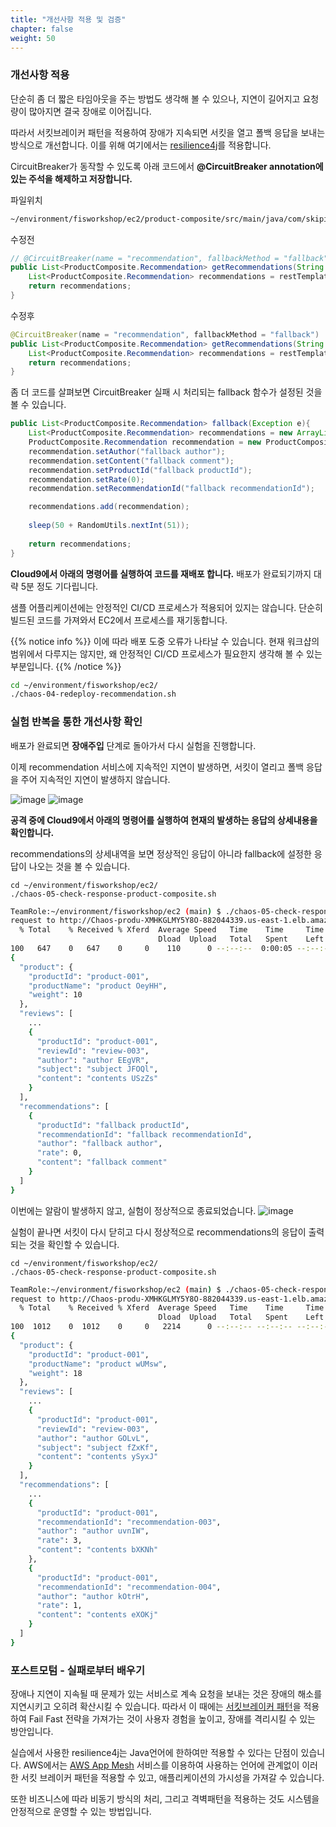 ```yaml
---
title: "개선사항 적용 및 검증"
chapter: false
weight: 50
---
```


### 개선사항 적용

단순히 좀 더 짧은 타임아웃을 주는 방법도 생각해 볼 수 있으나, 지연이 길어지고 요청량이 많아지면 결국 장애로 이어집니다.

따라서 서킷브레이커 패턴을 적용하여 장애가 지속되면 서킷을 열고 폴백 응답을 보내는 방식으로 개선합니다. 이를 위해 여기에서는 [resilience4j](https://resilience4j.readme.io/docs)를 적용합니다.

CircuitBreaker가 동작할 수 있도록 아래 코드에서 **@CircuitBreaker annotation에 있는 주석을 해제하고 저장합니다.**

파일위치
```bash
~/environment/fisworkshop/ec2/product-composite/src/main/java/com/skipio/demo/chaos/fis/composite/product/RecommendationService.java
```

수정전
```java
// @CircuitBreaker(name = "recommendation", fallbackMethod = "fallback")
public List<ProductComposite.Recommendation> getRecommendations(String productId){
    List<ProductComposite.Recommendation> recommendations = restTemplate.exchange("http://recommendation/products/"+productId+"/recommendations", HttpMethod.GET, null, new ParameterizedTypeReference<List<ProductComposite.Recommendation>>() {}).getBody();
    return recommendations;
}
```

수정후
```java
@CircuitBreaker(name = "recommendation", fallbackMethod = "fallback")
public List<ProductComposite.Recommendation> getRecommendations(String productId){
    List<ProductComposite.Recommendation> recommendations = restTemplate.exchange("http://recommendation/products/"+productId+"/recommendations", HttpMethod.GET, null, new ParameterizedTypeReference<List<ProductComposite.Recommendation>>() {}).getBody();
    return recommendations;
}
```

좀 더 코드를 살펴보면 CircuitBreaker 실패 시 처리되는 fallback 함수가 설정된 것을 볼 수 있습니다.
```java
public List<ProductComposite.Recommendation> fallback(Exception e){
    List<ProductComposite.Recommendation> recommendations = new ArrayList<>();
    ProductComposite.Recommendation recommendation = new ProductComposite.Recommendation();
    recommendation.setAuthor("fallback author");
    recommendation.setContent("fallback comment");
    recommendation.setProductId("fallback productId");
    recommendation.setRate(0);
    recommendation.setRecommendationId("fallback recommendationId");

    recommendations.add(recommendation);
    
    sleep(50 + RandomUtils.nextInt(51));
    
    return recommendations;
}
```

**Cloud9에서 아래의 명령어를 실행하여 코드를 재배포 합니다.**  배포가 완료되기까지 대략 5분 정도 기다립니다.

샘플 어플리케이션에는 안정적인 CI/CD 프로세스가 적용되어 있지는 않습니다. 단순히 빌드된 코드를 가져와서 EC2에서 프로세스를 재기동합니다.

{{% notice info %}}
이에 따라 배포 도중 오류가 나타날 수 있습니다. 현재 워크샵의 범위에서 다루지는 않지만, 왜 안정적인 CI/CD 프로세스가 필요한지 생각해 볼 수 있는 부분입니다.
{{% /notice %}}

```bash
cd ~/environment/fisworkshop/ec2/
./chaos-04-redeploy-recommendation.sh
```

### 실험 반복을 통한 개선사항 확인
배포가 완료되면 **장애주입** 단계로 돌아가서 다시 실험을 진행합니다.

이제 recommendation 서비스에 지속적인 지연이 발생하면, 서킷이 열리고 폴백 응답을 주어 지속적인 지연이 발생하지 않습니다.

![image](/images/20_ec2/experiment01_12.png)
![image](/images/20_ec2/experiment01_13.png)

**공격 중에 Cloud9에서 아래의 명령어를 실행하여 현재의 발생하는 응답의 상세내용을 확인합니다.**

recommendations의 상세내역을 보면 정상적인 응답이 아니라 fallback에 설정한 응답이 나오는 것을 볼 수 있습니다.

```
cd ~/environment/fisworkshop/ec2/
./chaos-05-check-response-product-composite.sh
```

```bash
TeamRole:~/environment/fisworkshop/ec2 (main) $ ./chaos-05-check-response-product-composite.sh
request to http://Chaos-produ-XMHKGLMY5Y8O-882044339.us-east-1.elb.amazonaws.com/product-composites/product-001
  % Total    % Received % Xferd  Average Speed   Time    Time     Time  Current
                                 Dload  Upload   Total   Spent    Left  Speed
100   647    0   647    0     0    110      0 --:--:--  0:00:05 --:--:--   177
{
  "product": {
    "productId": "product-001",
    "productName": "product OeyHH",
    "weight": 10
  },
  "reviews": [
    ...
    {
      "productId": "product-001",
      "reviewId": "review-003",
      "author": "author EEgVR",
      "subject": "subject JFOQl",
      "content": "contents USzZs"
    }
  ],
  "recommendations": [
    {
      "productId": "fallback productId",
      "recommendationId": "fallback recommendationId",
      "author": "fallback author",
      "rate": 0,
      "content": "fallback comment"
    }
  ]
}
```


이번에는 알람이 발생하지 않고, 실험이 정상적으로 종료되었습니다.
![image](/images/20_ec2/experiment01_14.png)

실험이 끝나면 서킷이 다시 닫히고 다시 정상적으로 recommendations의 응답이 출력되는 것을 확인할 수 있습니다.
```
cd ~/environment/fisworkshop/ec2/
./chaos-05-check-response-product-composite.sh
```

```bash
TeamRole:~/environment/fisworkshop/ec2 (main) $ ./chaos-05-check-response-product-composite.sh
request to http://Chaos-produ-XMHKGLMY5Y8O-882044339.us-east-1.elb.amazonaws.com/product-composites/product-001
  % Total    % Received % Xferd  Average Speed   Time    Time     Time  Current
                                 Dload  Upload   Total   Spent    Left  Speed
100  1012    0  1012    0     0   2214      0 --:--:-- --:--:-- --:--:--  2214
{
  "product": {
    "productId": "product-001",
    "productName": "product wUMsw",
    "weight": 18
  },
  "reviews": [
    ...
    {
      "productId": "product-001",
      "reviewId": "review-003",
      "author": "author GOLvL",
      "subject": "subject fZxKf",
      "content": "contents ySyxJ"
    }
  ],
  "recommendations": [
    ...
    {
      "productId": "product-001",
      "recommendationId": "recommendation-003",
      "author": "author uvnIW",
      "rate": 3,
      "content": "contents bXKNh"
    },
    {
      "productId": "product-001",
      "recommendationId": "recommendation-004",
      "author": "author kOtrH",
      "rate": 1,
      "content": "contents eXOKj"
    }
  ]
}
```

### 포스트모텀 - 실패로부터 배우기
장애나 지연이 지속될 때 문제가 있는 서비스로 계속 요청을 보내는 것은 장애의 해소를 지연시키고 오히려 확산시킬 수 있습니다. 따라서 이 때에는 [서킷브레이커 패턴](https://docs.aws.amazon.com/ko_kr/whitepapers/latest/modern-application-development-on-aws/circuit-breaker.html)을 적용하여 Fail Fast 전략을 가져가는 것이 사용자 경험을 높이고, 장애를 격리시킬 수 있는 방안입니다.

실습에서 사용한 resilience4j는 Java언어에 한하여만 적용할 수 있다는 단점이 있습니다. AWS에서는 [AWS App Mesh](https://aws.amazon.com/ko/app-mesh/?aws-app-mesh-blogs.sort-by=item.additionalFields.createdDate&aws-app-mesh-blogs.sort-order=desc&whats-new-cards.sort-by=item.additionalFields.postDateTime&whats-new-cards.sort-order=desc) 서비스를 이용하여 사용하는 언어에 관계없이 이러한 서킷 브레이커 패턴을 적용할 수 있고, 애플리케이션의 가시성을 가져갈 수 있습니다.

또한 비즈니스에 따라 비동기 방식의 처리, 그리고 격벽패턴을 적용하는 것도 시스템을 안정적으로 운영할 수 있는 방법입니다.
